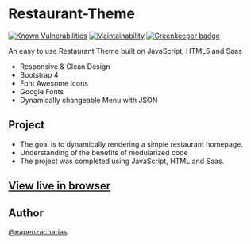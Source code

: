 # Restaurant-Theme

[![Known Vulnerabilities](https://snyk.io/test/github/eapenzacharias/Restaurant-Theme/badge.svg)](https://snyk.io/test/github/eapenzacharias/Restaurant-Theme)
[![Maintainability](https://api.codeclimate.com/v1/badges/de82ec194405f7059265/maintainability)](https://codeclimate.com/github/eapenzacharias/Restaurant-Theme/maintainability)
[![Greenkeeper badge](https://badges.greenkeeper.io/eapenzacharias/Restaurant-Theme.svg)](https://greenkeeper.io/)

An easy to use Restaurant Theme built on JavaScript, HTML5 and Saas

* Responsive & Clean Design
* Bootstrap 4
* Font Awesome Icons
* Google Fonts
* Dynamically changeable Menu with JSON

## Project

* The goal is to dynamically rendering a simple restaurant homepage.
* Understanding of the benefits of modularized code
* The project was completed using JavaScript, HTML and Saas.

## [View live in browser](https://eapenzacharias.github.io/Restaurant-Theme/index.html)

## Author

 [@eapenzacharias](https://github.com/eapenzacharias)
